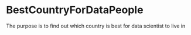 # BestCountryForDataPeople


The purpose is to find out which country is best for data scientist to live in
